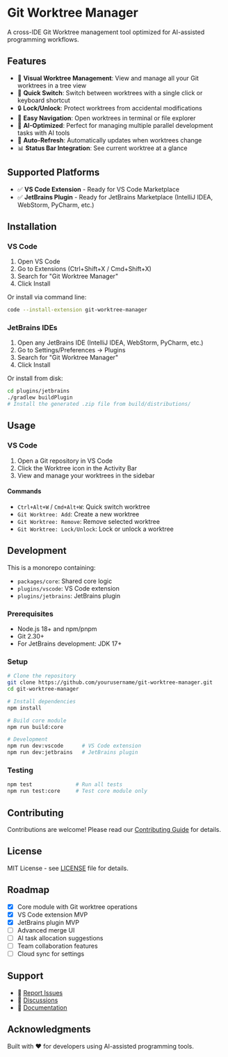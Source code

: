 # Git Worktree Manager

A cross-IDE Git Worktree management tool optimized for AI-assisted programming workflows.

## Features

- 🌳 **Visual Worktree Management**: View and manage all your Git worktrees in a tree view
- 🚀 **Quick Switch**: Switch between worktrees with a single click or keyboard shortcut
- 🔒 **Lock/Unlock**: Protect worktrees from accidental modifications
- 📁 **Easy Navigation**: Open worktrees in terminal or file explorer
- 🎯 **AI-Optimized**: Perfect for managing multiple parallel development tasks with AI tools
- 🔄 **Auto-Refresh**: Automatically updates when worktrees change
- 📊 **Status Bar Integration**: See current worktree at a glance

## Supported Platforms

- ✅ **VS Code Extension** - Ready for VS Code Marketplace
- ✅ **JetBrains Plugin** - Ready for JetBrains Marketplace (IntelliJ IDEA, WebStorm, PyCharm, etc.)

## Installation

### VS Code

1. Open VS Code
2. Go to Extensions (Ctrl+Shift+X / Cmd+Shift+X)
3. Search for "Git Worktree Manager"
4. Click Install

Or install via command line:
```bash
code --install-extension git-worktree-manager
```

### JetBrains IDEs

1. Open any JetBrains IDE (IntelliJ IDEA, WebStorm, PyCharm, etc.)
2. Go to Settings/Preferences → Plugins
3. Search for "Git Worktree Manager"
4. Click Install

Or install from disk:
```bash
cd plugins/jetbrains
./gradlew buildPlugin
# Install the generated .zip file from build/distributions/
```

## Usage

### VS Code

1. Open a Git repository in VS Code
2. Click the Worktree icon in the Activity Bar
3. View and manage your worktrees in the sidebar

#### Commands

- `Ctrl+Alt+W` / `Cmd+Alt+W`: Quick switch worktree
- `Git Worktree: Add`: Create a new worktree
- `Git Worktree: Remove`: Remove selected worktree
- `Git Worktree: Lock/Unlock`: Lock or unlock a worktree

## Development

This is a monorepo containing:
- `packages/core`: Shared core logic
- `plugins/vscode`: VS Code extension
- `plugins/jetbrains`: JetBrains plugin

### Prerequisites

- Node.js 18+ and npm/pnpm
- Git 2.30+
- For JetBrains development: JDK 17+

### Setup

```bash
# Clone the repository
git clone https://github.com/yourusername/git-worktree-manager.git
cd git-worktree-manager

# Install dependencies
npm install

# Build core module
npm run build:core

# Development
npm run dev:vscode      # VS Code extension
npm run dev:jetbrains   # JetBrains plugin
```

### Testing

```bash
npm test              # Run all tests
npm run test:core     # Test core module only
```

## Contributing

Contributions are welcome! Please read our [Contributing Guide](CONTRIBUTING.md) for details.

## License

MIT License - see [LICENSE](LICENSE) file for details.

## Roadmap

- [x] Core module with Git worktree operations
- [x] VS Code extension MVP
- [x] JetBrains plugin MVP  
- [ ] Advanced merge UI
- [ ] AI task allocation suggestions
- [ ] Team collaboration features
- [ ] Cloud sync for settings

## Support

- 🐛 [Report Issues](https://github.com/yourusername/git-worktree-manager/issues)
- 💬 [Discussions](https://github.com/yourusername/git-worktree-manager/discussions)
- 📖 [Documentation](https://github.com/yourusername/git-worktree-manager/wiki)

## Acknowledgments

Built with ❤️ for developers using AI-assisted programming tools.
